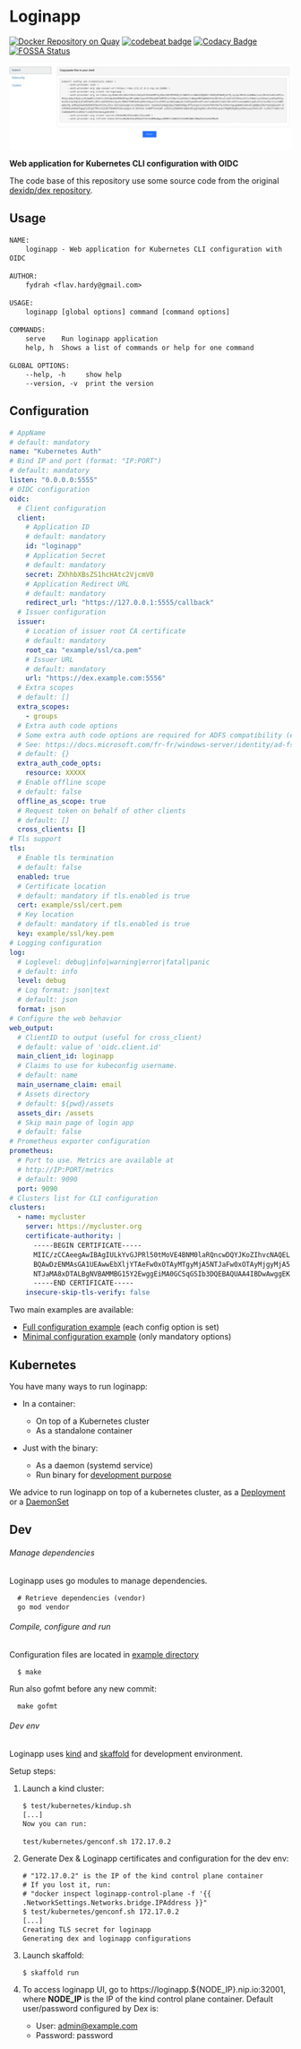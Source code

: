 # Loginapp

[![Docker Repository on Quay](https://quay.io/repository/fydrah/loginapp/status "Docker Repository on Quay")](https://quay.io/repository/fydrah/loginapp) [![codebeat badge](https://codebeat.co/badges/bb90084d-9b89-4af7-9a2c-150b7d4802da)](https://codebeat.co/projects/github-com-fydrah-loginapp-master) [![Codacy Badge](https://api.codacy.com/project/badge/Grade/0689fc84adb844cab356a625625ef54c)](https://www.codacy.com/app/fydrah/loginapp?utm_source=github.com&amp;utm_medium=referral&amp;utm_content=fydrah/loginapp&amp;utm_campaign=Badge_Grade) [![FOSSA Status](https://app.fossa.io/api/projects/git%2Bgithub.com%2Ffydrah%2Floginapp.svg?type=shield)](https://app.fossa.io/projects/git%2Bgithub.com%2Ffydrah%2Floginapp?ref=badge_shield)

![Loginapp Demo](docs/img/demo.gif)


**Web application for Kubernetes CLI configuration with OIDC**

The code base of this repository use some source code from the original
[dexidp/dex repository](https://github.com/dexidp/dex/tree/master/cmd/example-app).

## Usage

```shell
NAME:
    loginapp - Web application for Kubernetes CLI configuration with OIDC

AUTHOR:
    fydrah <flav.hardy@gmail.com>

USAGE:
    loginapp [global options] command [command options]

COMMANDS:
    serve    Run loginapp application
    help, h  Shows a list of commands or help for one command

GLOBAL OPTIONS:
    --help, -h     show help
    --version, -v  print the version
```

## Configuration

```yaml
# AppName
# default: mandatory
name: "Kubernetes Auth"
# Bind IP and port (format: "IP:PORT")
# default: mandatory
listen: "0.0.0.0:5555"
# OIDC configuration
oidc:
  # Client configuration
  client:
    # Application ID
    # default: mandatory
    id: "loginapp"
    # Application Secret
    # default: mandatory
    secret: ZXhhbXBsZS1hcHAtc2VjcmV0
    # Application Redirect URL
    # default: mandatory
    redirect_url: "https://127.0.0.1:5555/callback"
  # Issuer configuration
  issuer:
    # Location of issuer root CA certificate
    # default: mandatory
    root_ca: "example/ssl/ca.pem"
    # Issuer URL
    # default: mandatory
    url: "https://dex.example.com:5556"
  # Extra scopes
  # default: []
  extra_scopes:
    - groups
  # Extra auth code options
  # Some extra auth code options are required for ADFS compatibility (ex: resource).
  # See: https://docs.microsoft.com/fr-fr/windows-server/identity/ad-fs/overview/ad-fs-scenarios-for-developers
  # default: {}
  extra_auth_code_opts:
    resource: XXXXX
  # Enable offline scope
  # default: false
  offline_as_scope: true
  # Request token on behalf of other clients
  # default: []
  cross_clients: []
# Tls support
tls:
  # Enable tls termination
  # default: false
  enabled: true
  # Certificate location
  # default: mandatory if tls.enabled is true
  cert: example/ssl/cert.pem
  # Key location
  # default: mandatory if tls.enabled is true
  key: example/ssl/key.pem
# Logging configuration
log:
  # Loglevel: debug|info|warning|error|fatal|panic
  # default: info
  level: debug
  # Log format: json|text
  # default: json
  format: json
# Configure the web behavior
web_output:
  # ClientID to output (useful for cross_client)
  # default: value of 'oidc.client.id'
  main_client_id: loginapp
  # Claims to use for kubeconfig username.
  # default: name
  main_username_claim: email
  # Assets directory
  # default: ${pwd}/assets
  assets_dir: /assets
  # Skip main page of login app
  # default: false
# Prometheus exporter configuration
prometheus:
  # Port to use. Metrics are available at
  # http://IP:PORT/metrics
  # default: 9090
  port: 9090
# Clusters list for CLI configuration
clusters:
  - name: mycluster
    server: https://mycluster.org
    certificate-authority: |
      -----BEGIN CERTIFICATE-----
      MIIC/zCCAeegAwIBAgIULkYvGJPRl50tMoVE4BNM0laRQncwDQYJKoZIhvcNAQEL
      BQAwDzENMAsGA1UEAwwEbXljYTAeFw0xOTAyMTgyMjA5NTJaFw0xOTAyMjgyMjA5
      NTJaMA8xDTALBgNVBAMMBG15Y2EwggEiMA0GCSqGSIb3DQEBAQUAA4IBDwAwggEK
      -----END CERTIFICATE-----
    insecure-skip-tls-verify: false
```

Two main examples are available:
* [Full configuration example](./example/config-loginapp-full.yaml) (each config option is set)
* [Minimal configuration example](./example/config-loginapp-minimal.yaml) (only mandatory options)

## Kubernetes

You have many ways to run loginapp:

* In a container:

  * On top of a Kubernetes cluster
  * As a standalone container

* Just with the binary:

  * As a daemon (systemd service)
  * Run binary for [development purpose](##Dev)

We advice to run loginapp on top of a kubernetes cluster, as a [Deployment](./deployments/kubernetes/as_deployment/) or a [DaemonSet](./deployments/kubernetes/as_daemonset/)

## Dev

###### Manage dependencies

Loginapp uses go modules to manage dependencies.

```shell
  # Retrieve dependencies (vendor)
  go mod vendor
```

###### Compile, configure and run

Configuration files are located in [example directory](./example/)

```shell
  $ make
```

Run also gofmt before any new commit:

```shell
  make gofmt
```

###### Dev env

Loginapp uses [kind](https://github.com/kubernetes-sigs/kind) and [skaffold](https://github.com/GoogleContainerTools/skaffold) for development environment.

Setup steps:

1. Launch a kind cluster:

    ```
    $ test/kubernetes/kindup.sh
    [...]
    Now you can run:

    test/kubernetes/genconf.sh 172.17.0.2
    ```

2. Generate Dex & Loginapp certificates and configuration for the dev env:

    ```
    # "172.17.0.2" is the IP of the kind control plane container
    # If you lost it, run:
    # "docker inspect loginapp-control-plane -f '{{ .NetworkSettings.Networks.bridge.IPAddress }}"
    $ test/kubernetes/genconf.sh 172.17.0.2
    [...]
    Creating TLS secret for loginapp
    Generating dex and loginapp configurations
    ```

3. Launch skaffold:

    ```
    $ skaffold run
    ```

4. To access loginapp UI, go to https://loginapp.${NODE_IP}.nip.io:32001, where **NODE_IP** is the IP of the kind control plane container. Default user/password configured by Dex is:

    * User: admin@example.com
    * Password: password
